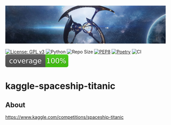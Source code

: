 ![image1](.assets/space1.png)






[![License: GPL v3](https://img.shields.io/badge/License-GPLv3-blue.svg)](https://www.gnu.org/licenses/gpl-3.0)  ![Python](https://img.shields.io/badge/python-3.10.x-green.svg) ![Repo Size](https://img.shields.io/github/repo-size/Sulstice/global-chem)  [![PEP8](https://img.shields.io/badge/code%20style-pep8-orange.svg)](https://www.python.org/dev/peps/pep-0008/) [![Poetry](https://img.shields.io/endpoint?url=https://python-poetry.org/badge/v0.json)](https://python-poetry.org/)  ![CI](https://github.com/AlexandreGazagnes/kaggle-spaceship-titanic/actions/workflows/ci.yaml/badge.svg) ![cov](.assets/cov.svg)


# kaggle-spaceship-titanic

## About
https://www.kaggle.com/competitions/spaceship-titanic
